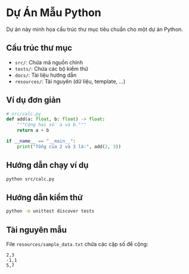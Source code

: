 # Dự Án Mẫu Python

Dự án này minh họa cấu trúc thư mục tiêu chuẩn cho một dự án Python.

## Cấu trúc thư mục

- `src/`: Chứa mã nguồn chính
- `tests/`: Chứa các bộ kiểm thử
- `docs/`: Tài liệu hướng dẫn
- `resources/`: Tài nguyên (dữ liệu, template, ...)

## Ví dụ đơn giản

```python
# src/calc.py
def add(a: float, b: float) -> float:
    """Cộng hai số a và b."""
    return a + b

if __name__ == "__main__":
    print("Tổng của 2 và 3 là:", add(2, 3))
```

## Hướng dẫn chạy ví dụ

```bash
python src/calc.py
```

## Hướng dẫn kiểm thử

```bash
python -m unittest discover tests
```

## Tài nguyên mẫu

File `resources/sample_data.txt` chứa các cặp số để cộng:

```
2,3
-1,1
5,7
``` 